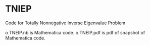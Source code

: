 # TNIEP
Code for Totally Nonnegative Inverse Eigenvalue Problem

o TNEIP.nb is Mathematica code.
o TNEIP.pdf is pdf of snapshot of Mathematica code.
